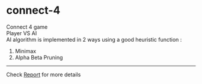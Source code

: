 # connect-4
Connect 4 game   
Player VS AI   
AI algorithm is implemented in 2 ways using a good heuristic function :
1. Minimax
2. Alpha Beta Pruning
---
Check [Report](https://github.com/seifgneedy/Connect-4/blob/master/AI-connet-4.pdf) for more details
